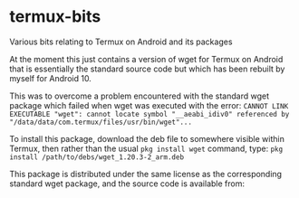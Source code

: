 # termux-bits
Various bits relating to Termux on Android and its packages

At the moment this just contains a version of wget
for Termux on Android that is essentially the
standard source code but which has been rebuilt
by myself for Android 10.

This was to overcome a problem encountered with
the standard wget package which failed when wget
was executed with the error:
`
CANNOT LINK EXECUTABLE "wget": cannot locate symbol
"__aeabi_idiv0" referenced by
"/data/data/com.termux/files/usr/bin/wget"...
`

To install this package, download the deb file to
somewhere visible within Termux, then rather than
the usual `pkg install wget` command, type:
`pkg install /path/to/debs/wget_1.20.3-2_arm.deb`

This package is distributed under the same license
as the corresponding standard wget package,
and the source code is available from:
